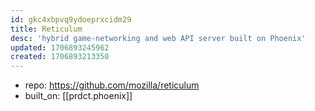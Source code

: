 ```yaml
---
id: gkc4xbpvq9ydoeprxcidm29
title: Reticulum
desc: 'hybrid game-networking and web API server built on Phoenix'
updated: 1706893245962
created: 1706893213350
---
```


- repo: https://github.com/mozilla/reticulum
- built_on: [[prdct.phoenix]]